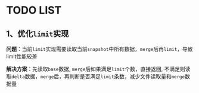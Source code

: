 # TODO LIST

## 1、优化`limit`实现

**问题**：当前`limit`实现需要读取当前`snapshot`中所有数据，`merge`后再`limit`，导致limit性能较差

**解决方案**：先读取`base`数据, `merge`后如果满足`limit`个数，直接返回, 不满足则读取`delta`数据，`merge`后，再判断是否满足`limit`条数，减少文件读取量和`merge`数据量